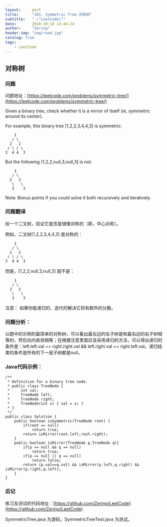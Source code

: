 ```yaml
---
layout:     post
title:      "101. Symmetric Tree-对称树"
subtitle:   " \"LeetCode\""
date:       2016-10-18 14:44:24 
author:     "Zering"
header-img: "img/road.jpg"
catalog: true
tags:
    - LeetCode
---
```


## 对称树

### 问题

问题地址：[https://leetcode.com/problems/symmetric-tree/](https://leetcode.com/problems/symmetric-tree/)

Given a binary tree, check whether it is a mirror of itself (ie, symmetric around its center).

For example, this binary tree [1,2,2,3,4,4,3] is symmetric:

	    1
	   / \
	  2   2
	 / \ / \
	3  4 4  3
But the following [1,2,2,null,3,null,3] is not:

	    1
	   / \
	  2   2
	   \   \
	   3    3

Note:
Bonus points if you could solve it both recursively and iteratively.

### 问题翻译

给一个二叉树，验证它是否是镜像对称的（即，中心对称）。

例如，二叉树[1,2,2,3,4,4,3] 是对称的：

	    1
	   / \
	  2   2
	 / \ / \
	3  4 4  3

但是，[1,2,2,null,3,null,3] 就不是：

	    1
	   / \
	  2   2
	   \   \
	   3    3

注意：
如果你能递归的、迭代的解决它将有额外的分数。

### 问题分析：

以题中的示例的最简单的对称树，可以看出最左边的左子树是和最右边的右子树相等的，然后向内收敛相等；在根据注意里面应该采用递归的方法，可以得出递归的条件是：left.left.val == right.right.val && left.right.val == right.left.val。递归结束的条件是所有的下一层子树都是null。

### Java代码示例：

	/**
	 * Definition for a binary tree node.
	 * public class TreeNode {
	 *     int val;
	 *     TreeNode left;
	 *     TreeNode right;
	 *     TreeNode(int x) { val = x; }
	 * }
	 */
	public class Solution {
	    public boolean isSymmetric(TreeNode root) {
	        if(root == null)
	            return true;
	        return isMirror(root.left,root.right);
	    }
	    public boolean isMirror(TreeNode p,TreeNode q){
	        if(p == null && q == null)
	            return true;
	        if(p == null || q == null)
	            return false;
	        return (p.val==q.val) && isMirror(p.left,q.right) && isMirror(p.right,q.left);
	    }
	}

### 后记

练习及测试的代码地址：[https://github.com/Zering/LeetCode](https://github.com/Zering/LeetCode)

SymmetricTree.java 为源码，SymmetricTreeTest.java 为测试。
